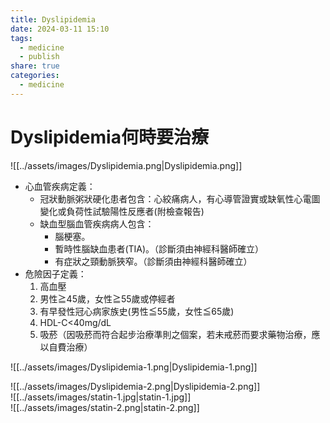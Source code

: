 ```yaml
---
title: Dyslipidemia
date: 2024-03-11 15:10
tags:
  - medicine
  - publish
share: true
categories:
  - medicine
---
```

# Dyslipidemia何時要治療  
  
![[../assets/images/Dyslipidemia.png|Dyslipidemia.png]]  
* 心血管疾病定義：  
	* 冠狀動脈粥狀硬化患者包含：心絞痛病人，有心導管證實或缺氧性心電圖變化或負荷性試驗陽性反應者(附檢查報告)  
	* 缺血型腦血管疾病病人包含：  
		* 腦梗塞。  
		* 暫時性腦缺血患者(TIA)。（診斷須由神經科醫師確立）  
		* 有症狀之頸動脈狹窄。（診斷須由神經科醫師確立）  
* 危險因子定義：  
	1. 高血壓  
	2. 男性≧45歲，女性≧55歲或停經者  
	3. 有早發性冠心病家族史(男性≦55歲，女性≦65歲)  
	4. HDL-C<40mg/dL  
	5. 吸菸（因吸菸而符合起步治療準則之個案，若未戒菸而要求藥物治療，應以自費治療）  
  
![[../assets/images/Dyslipidemia-1.png|Dyslipidemia-1.png]]  
  
![[../assets/images/Dyslipidemia-2.png|Dyslipidemia-2.png]]  
![[../assets/images/statin-1.jpg|statin-1.jpg]]  
![[../assets/images/statin-2.png|statin-2.png]]